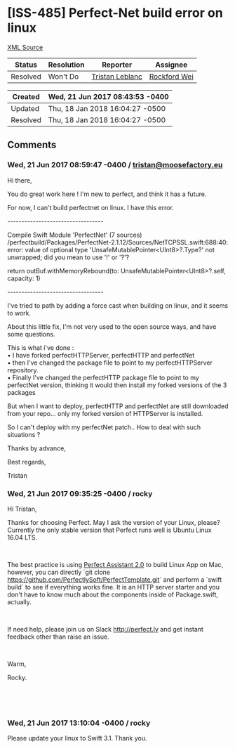 # [ISS-485] Perfect-Net build error on linux

[XML Source](../xml/ISS-485.xml)
<p></p>





Status|Resolution|Reporter|Assignee
------|----------|--------|--------
Resolved|Won't Do|[Tristan Leblanc](tristan@moosefactory.eu)|[Rockford Wei]($rocky)





Created|Wed, 21 Jun 2017 08:43:53 -0400
-------|--------------
Updated|Thu, 18 Jan 2018 16:04:27 -0500
Resolved|Thu, 18 Jan 2018 16:04:27 -0500


## Comments




### Wed, 21 Jun 2017 08:59:47 -0400 / tristan@moosefactory.eu 

<p><p>Hi there,</p>

<p>You do great work here ! I'm new to perfect, and think it has a future.</p>

<p>For now, I can't build perfectnet on linux. I have this error.</p>

<p>----------------------------------</p>

<p>Compile Swift Module 'PerfectNet' (7 sources)<br/>
/perfectbuild/Packages/PerfectNet-2.1.12/Sources/NetTCPSSL.swift:688:40: error: value of optional type 'UnsafeMutablePointer&lt;UInt8&gt;?.Type?' not unwrapped; did you mean to use '!' or '?'?</p>

<p>return outBuf.withMemoryRebound(to: UnsafeMutablePointer&lt;UInt8&gt;?.self, capacity: 1)</p>

<p>----------------------------------</p>

<p>I've tried to path by adding a force cast when building on linux, and it seems to work.</p>

<p>About this little fix, I'm not very used to the open source ways, and have some questions.</p>

<p>This is what i've done :<br/>
• I have forked perfectHTTPServer, perfectHTTP and perfectNet<br/>
• then I've changed the package file to point to my perfectHTTPServer repository.<br/>
• Finally I've changed the perfectHTTP package file to point to my perfectNet version, thinking it would then install my forked versions of the 3 packages</p>

<p>But when I want to deploy, perfectHTTP and perfectNet are still downloaded from your repo... only my forked version of HTTPServer is installed.</p>

<p>So I can't deploy with my perfectNet patch.. How to deal with such situations ?</p>

<p>Thanks by advance,</p>

<p>Best regards,</p>

<p>Tristan</p></p>


### Wed, 21 Jun 2017 09:35:25 -0400 / rocky 

<p><p>Hi Tristan, </p>

<p>Thanks for choosing Perfect. May I ask the version of your Linux, please? Currently the only stable version that Perfect runs well is Ubuntu Linux 16.04 LTS.</p>

<p> </p>

<p>The best practice is using <a href="http://www.perfect.org/en/perfect-assistant.html" class="external-link" rel="nofollow">Perfect Assistant 2.0</a> to build Linux App on Mac, however, you can directly `git clone <a href="https://github.com/PerfectlySoft/PerfectTemplate.git" class="external-link" rel="nofollow">https://github.com/PerfectlySoft/PerfectTemplate.git</a>` and perform a `swift build` to see if everything works fine. It is an HTTP server starter and you don't have to know much about the components inside of Package.swift, actually.</p>

<p> </p>

<p>If need help, please join us on Slack <a href="http://perfect.ly/" class="external-link" rel="nofollow">http://perfect.ly</a> and get instant feedback other than raise an issue.</p>

<p> </p>

<p>Warm,</p>

<p>Rocky.</p>

<p> </p>

<p> </p></p>


### Wed, 21 Jun 2017 13:10:04 -0400 / rocky 

<p><p>Please update your linux to Swift 3.1. Thank you.</p></p>


